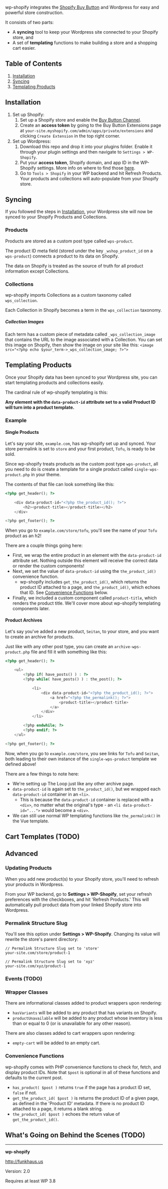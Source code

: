 wp-shopify integrates the [Shopify Buy Button](https://help.shopify.com/api/sdks/js-buy-sdk) and Wordpress for easy and powerful store construction.

It consists of two parts:

* A __syncing__ tool to keep your Wordpress site connected to your Shopify store, and
* A set of __templating__ functions to make building a store and a shopping cart easier.

## Table of Contents
1. [Installation](#installation)
1. [Syncing](#syncing)
1. [Templating Products](#templating-products)


## Installation
1. Set up Shopify:
    1. Set up a Shopify store and enable the [Buy Button Channel](https://www.shopify.com/buy-button).
    1. Create an __access token__ by going to the Buy Button Extensions page at `your-site.myshopify.com/admin/apps/private/extensions` and clicking `Create Extension` in the top right corner.
1. Set up Wordpress:
    1. Download this repo and drop it into your plugins folder. Enable it through your plugin settings and then navigate to `Settings > WP-Shopify`.
    1. Put your __access token__, Shopify domain, and app ID in the WP-Shopify settings. More info on where to find those [here]( https://help.shopify.com/api/guides/api-credentials).
    1. Go to `Tools > Shopify` in your WP backend and hit Refresh Products. Your products and collections will auto-populate from your Shopify store.


## Syncing
If you followed the steps in [Installation](#installation), your Wordpress site will now be synced to your Shopify Products and Collections.

### Products

Products are stored as a custom post type called `wps-product`.

The product ID meta field (stored under the key `_wshop_product_id` on a `wps-product`) connects a product to its data on Shopify.

The data on Shopify is treated as the source of truth for all product information except Collections.

### Collections

wp-shopify imports Collections as a custom taxonomy called `wps_collection`.

Each Collection in Shopify becomes a term in the `wps_collection` taxonomy.

##### Collection Images

Each term has a custom piece of metadata called `_wps_collection_image` that contains the URL to the image associated with a Collection. You can set this image on Shopify, then show the image on your site like this:   `<image src="<?php echo $your_term->_wps_collection_image; ?>">`

## Templating Products

Once your Shopify data has been synced to your Wordpress site, you can start templating products and collections easily.

The cardinal rule of wp-shopify templating is this:

__Any element with the `data-product-id` attribute set to a valid Product ID will turn into a product template.__

### Example

#### Single Products

Let's say your site, `example.com`, has wp-shopify set up and synced. Your store permalink is set to `store` and your first product, `Tofu`, is ready to be sold.

Since wp-shopify treats products as the custom post type `wps-product`, all you need to do is create a template for a single product called `single-wps-product.php` in your theme.

The contents of that file can look something like this:

```php
<?php get_header(); ?>

    <div data-product-id="<?php the_product_id(); ?>">
        <h2><product-title></product-title></h2>
    </div>

<?php get_footer(); ?>
```

When you go to `example.com/store/tofu`, you'll see the name of your `Tofu` product as an h2!

There are a couple things going here:

* First, we wrap the entire product in an element with the `data-product-id` attribute set. Nothing outside this element will receive the correct data or render the custom components!
* Next, we set the value of `data-product-id` using the `the_product_id()` convenience function.
    * wp-shopify includes `get_the_product_id()`, which returns the product ID attached to a page, and `the_product_id()`, which echoes that ID. See [Convenience Functions](#convenience-functions) below.
* Finally, we included a custom component called `product-title`, which renders the product title. We'll cover more about wp-shopify templating components later.

#### Product Archives

Let's say you've added a new product, `Seitan`, to your store, and you want to create an archive for products.

Just like with any other post type, you can create an `archive-wps-product.php` file and fill it with something like this:

```php
<?php get_header(); ?>

    <ul>
        <?php if( have_posts() ) : ?>
        <?php while( have_posts() ) : the_post(); ?>

            <li>
                <div data-product-id="<?php the_product_id(); ?>">
                    <a href="<?php the_permalink(); ?>">
                        <product-title></product-title>
                    </a>
                </div>
            </li>

        <?php endwhile; ?>
        <?php endif; ?>
    </ul>

<?php get_footer(); ?>

```

Now, when you go to `example.com/store`, you see links for `Tofu` and `Seitan`, both leading to their own instance of the `single-wps-product` template we defined above!

There are a few things to note here:

* We're setting up The Loop just like any other archive page.
* `data-product-id` is again set to `the_product_id()`, but we wrapped each `data-product-id` container in an `<li>`.
    * This is because the `data-product-id` container is replaced with a `<div>`, no matter what the original's type - an `<li data-product-id="...">` would become a `<div>`.
* We can still use normal WP templating functions like `the_permalink()` in the Vue template.



## Cart Templates (TODO)

## Advanced

### Updating Products

When you add new product(s) to your Shopify store, you'll need to refresh your products in Wordpress.

From your WP backend, go to __Settings > WP-Shopify__, set your refresh preferences with the checkboxes, and hit 'Refresh Products.' This will automatically pull product data from your linked Shopify store into Wordpress.

### Permalink Structure Slug

You'll see this option under __Settings > WP-Shopify__. Changing its value will rewrite the store's parent directory:

```
// Permalink Structure Slug set to 'store'
your-site.com/store/product-1

// Permalink Structure Slug set to 'xyz'
your-site.com/xyz/product-1
```

### Events (TODO)

### Wrapper Classes
There are informational classes added to product wrappers upon rendering:
* `hasVariants` will be added to any product that has variants on Shopify.
* `productUnavailable` will be added to any product whose inventory is less than or equal to 0 (or is unavailable for any other reason).

There are also classes added to cart wrappers upon rendering:
* `empty-cart` will be added to an empty cart.

### Convenience Functions
wp-shopify comes with PHP convenience functions to check for, fetch, and display product IDs. Note that `$post` is optional in all of these functions and defaults to the current post.
* `has_product( $post )` returns `true` if the page has a product ID set, `false` if not.
* `get_the_product_id( $post )` is returns the product ID of a given page, as defined in the 'Product ID' metadata. If there is no product ID attached to a page, it returns a blank string.
* `the_product_id( $post )` echoes the return value of `get_the_product_id()`.


## What's Going on Behind the Scenes (TODO)


--------

__wp-shopify__

http://funkhaus.us

Version: 2.0

Requires at least WP 3.8
